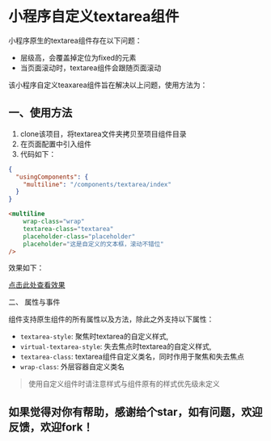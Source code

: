 # 小程序自定义textarea组件

小程序原生的textarea组件存在以下问题：

+ 层级高，会覆盖掉定位为fixed的元素
+ 当页面滚动时，textarea组件会跟随页面滚动


该小程序自定义teaxarea组件旨在解决以上问题，使用方法为：

## 一、使用方法

1. clone该项目，将textarea文件夹拷贝至项目组件目录
2. 在页面配置中引入组件
3. 代码如下：

```json
{
  "usingComponents": {
    "multiline": "/components/textarea/index"
  }
}
```

```html
<multiline 
    wrap-class="wrap"
    textarea-class="textarea"
    placeholder-class="placeholder"
    placeholder="这是自定义的文本框，滚动不错位" 
/>
```

效果如下：

[点击此处查看效果](./demo/demo.mp4)

二、 属性与事件

组件支持原生组件的所有属性以及方法，除此之外支持以下属性：

+ `textarea-style`: 聚焦时textarea的自定义样式,
+ `virtual-textarea-style`: 失去焦点时textarea的自定义样式,
+ `textarea-class`: textarea组件自定义类名，同时作用于聚焦和失去焦点
+ `wrap-class`: 外层容器自定义类名

> 使用自定义组件时请注意样式与组件原有的样式优先级未定义

## 如果觉得对你有帮助，感谢给个star，如有问题，欢迎反馈，欢迎fork！
